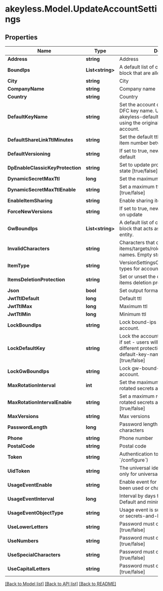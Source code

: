 # akeyless.Model.UpdateAccountSettings

## Properties

Name | Type | Description | Notes
------------ | ------------- | ------------- | -------------
**Address** | **string** | Address | [optional] 
**BoundIps** | **List&lt;string&gt;** | A default list of comma-separated CIDR block that are allowed to authenticate. | [optional] 
**City** | **string** | City | [optional] 
**CompanyName** | **string** | Company name | [optional] 
**Country** | **string** | Country | [optional] 
**DefaultKeyName** | **string** | Set the account default key based on the DFC key name. Use \&quot;set-original-akeyless-default-key\&quot; to revert to using the original default key of the account. | [optional] 
**DefaultShareLinkTtlMinutes** | **string** | Set the default ttl in minutes for sharing item number between 60 and 43200 | [optional] 
**DefaultVersioning** | **string** | If set to true, new versions is enabled by default | [optional] 
**DpEnableClassicKeyProtection** | **string** | Set to update protection with classic keys state [true/false] | [optional] 
**DynamicSecretMaxTtl** | **long** | Set the maximum ttl for dynamic secrets | [optional] 
**DynamicSecretMaxTtlEnable** | **string** | Set a maximum ttl for dynamic secrets [true/false] | [optional] 
**EnableItemSharing** | **string** | Enable sharing items [true/false] | [optional] 
**ForceNewVersions** | **string** | If set to true, new version will be created on update | [optional] 
**GwBoundIps** | **List&lt;string&gt;** | A default list of comma-separated CIDR block that acts as a trusted Gateway entity. | [optional] 
**InvalidCharacters** | **string** | Characters that cannot be used for items/targets/roles/auths/event_forwarder names. Empty string will enforce nothing. | [optional] [default to "notReceivedInvalidCharacter"]
**ItemType** | **string** | VersionSettingsObjectType defines object types for account version settings | [optional] 
**ItemsDeletionProtection** | **string** | Set or unset the default behaviour of items deletion protection [true/false] | [optional] 
**Json** | **bool** | Set output format to JSON | [optional] [default to false]
**JwtTtlDefault** | **long** | Default ttl | [optional] 
**JwtTtlMax** | **long** | Maximum ttl | [optional] 
**JwtTtlMin** | **long** | Minimum ttl | [optional] 
**LockBoundIps** | **string** | Lock bound-ips setting globally in the account. | [optional] 
**LockDefaultKey** | **string** | Lock the account&#39;s default protection key, if set - users will not be able to use a different protection key, relevant only if default-key-name is configured [true/false] | [optional] 
**LockGwBoundIps** | **string** | Lock gw-bound-ips setting in the account. | [optional] 
**MaxRotationInterval** | **int** | Set the maximum rotation interval for rotated secrets auto rotation settings | [optional] 
**MaxRotationIntervalEnable** | **string** | Set a maximum rotation interval for rotated secrets auto rotation settings [true/false] | [optional] 
**MaxVersions** | **string** | Max versions | [optional] 
**PasswordLength** | **long** | Password length between 5 - to 50 characters | [optional] 
**Phone** | **string** | Phone number | [optional] 
**PostalCode** | **string** | Postal code | [optional] 
**Token** | **string** | Authentication token (see &#x60;/auth&#x60; and &#x60;/configure&#x60;) | [optional] 
**UidToken** | **string** | The universal identity token, Required only for universal_identity authentication | [optional] 
**UsageEventEnable** | **string** | Enable event for objects that have not been used or changed [true/false] | [optional] 
**UsageEventInterval** | **long** | Interval by days for unused objects. Default and minimum interval is 90 days | [optional] 
**UsageEventObjectType** | **string** | Usage event is supported for auth method or secrets-and-keys [auth/item] | [optional] 
**UseLowerLetters** | **string** | Password must contain lower case letters [true/false] | [optional] 
**UseNumbers** | **string** | Password must contain numbers [true/false] | [optional] 
**UseSpecialCharacters** | **string** | Password must contain special characters [true/false] | [optional] 
**UseCapitalLetters** | **string** | Password must contain capital letters [true/false] | [optional] 

[[Back to Model list]](../README.md#documentation-for-models) [[Back to API list]](../README.md#documentation-for-api-endpoints) [[Back to README]](../README.md)

